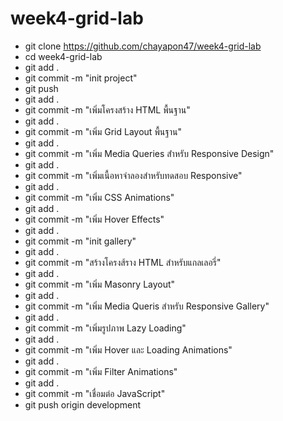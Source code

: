 # week4-grid-lab
- git clone https://github.com/chayapon47/week4-grid-lab
- cd week4-grid-lab
- git add .
- git commit -m "init project"
- git push
- git add .
- git commit -m "เพิ่มโครงสร้าง HTML พื้นฐาน"
- git add .
- git commit -m "เพิ่ม Grid Layout พื้นฐาน"
- git add .
- git commit -m "เพิ่ม Media Queries สํำหรับ Responsive Design"
- git add .
- git commit -m "เพิ่มเนื้อหาจำลองสำหรับทดสอบ Responsive"
- git add .
- git commit -m "เพิ่ม CSS Animations"
- git add .
- git commit -m "เพิ่ม Hover Effects"
- git add .
- git commit -m "init gallery"
- git add .
- git commit -m "สร้างโครงส้ราง HTML สำหรับแกลเลอรี่"
- git add .
- git commit -m "เพิ่ม Masonry Layout"
- git add .
- git commit -m "เพิ่ม Media Queris สำหรับ Responsive Gallery"
- git add .
- git commit -m "เพิ่มรูปภาพ Lazy Loading"
- git add .
- git commit -m "เพิ่ม Hover และ Loading Animations"
- git add .
- git commit -m  "เพิ่ม Filter Animations"
- git add .
- git commit -m "เชื่อมต่อ JavaScript"
- git push origin development